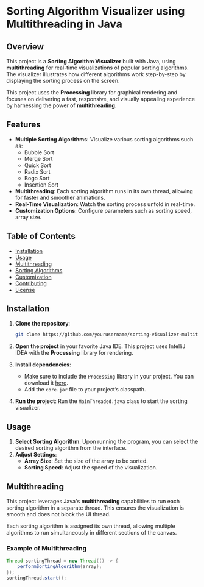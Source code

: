 # Sorting Algorithm Visualizer using Multithreading in Java

## Overview

This project is a **Sorting Algorithm Visualizer** built with Java, using **multithreading** for real-time visualizations of popular sorting algorithms. The visualizer illustrates how different algorithms work step-by-step by displaying the sorting process on the screen.

This project uses the **Processing** library for graphical rendering and focuses on delivering a fast, responsive, and visually appealing experience by harnessing the power of **multithreading**.

## Features

- **Multiple Sorting Algorithms**: Visualize various sorting algorithms such as:
  - Bubble Sort
  - Merge Sort
  - Quick Sort
  - Radix Sort
  - Bogo Sort
  - Insertion Sort
- **Multithreading**: Each sorting algorithm runs in its own thread, allowing for faster and smoother animations.
- **Real-Time Visualization**: Watch the sorting process unfold in real-time.
- **Customization Options**: Configure parameters such as sorting speed, array size.

## Table of Contents

- [Installation](#installation)
- [Usage](#usage)
- [Multithreading](#multithreading)
- [Sorting Algorithms](#sorting-algorithms)
- [Customization](#customization)
- [Contributing](#contributing)
- [License](#license)

## Installation

1. **Clone the repository**:
    ```bash
    git clone https://github.com/yourusername/sorting-visualizer-multithreading.git
    ```
2. **Open the project** in your favorite Java IDE. This project uses IntelliJ IDEA with the **Processing** library for rendering.
3. **Install dependencies**: 
   - Make sure to include the `Processing` library in your project. You can download it [here](https://processing.org/download/).
   - Add the `core.jar` file to your project’s classpath.
   
4. **Run the project**: Run the `MainThreaded.java` class to start the sorting visualizer.

## Usage

1. **Select Sorting Algorithm**: Upon running the program, you can select the desired sorting algorithm from the interface.
2. **Adjust Settings**:
   - **Array Size**: Set the size of the array to be sorted.
   - **Sorting Speed**: Adjust the speed of the visualization.

## Multithreading

This project leverages Java's **multithreading** capabilities to run each sorting algorithm in a separate thread. This ensures the visualization is smooth and does not block the UI thread.

Each sorting algorithm is assigned its own thread, allowing multiple algorithms to run simultaneously in different sections of the canvas.

### Example of Multithreading
```java
Thread sortingThread = new Thread(() -> {
    performSortingAlgorithm(array);
});
sortingThread.start();
